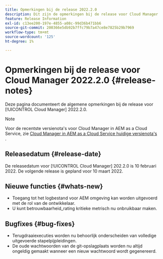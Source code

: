 ```yaml
---
title: Opmerkingen bij de release 2022.2.0
description: Dit zijn de opmerkingen bij de release voor Cloud Manager 2022.2.0.
feature: Release Information
exl-id: c13ee200-197e-4855-a08c-99d36b471bb6
source-git-commit: 200366e5db92b7ffc79b7a47ce8e7825b29b7969
workflow-type: tm+mt
source-wordcount: '125'
ht-degree: 1%

---
```


# Opmerkingen bij de release voor Cloud Manager 2022.2.0 {#release-notes}

Deze pagina documenteert de algemene opmerkingen bij de release voor [!UICONTROL Cloud Manager] 2022.2.0.

>[!NOTE]
>
>Voor de recentste versienota&#39;s voor Cloud Manager in AEM as a Cloud Service, zie [ Cloud Manager in AEM as a Cloud Service huidige versienota&#39;s ](https://experienceleague.adobe.com/docs/experience-manager-cloud-service/content/implementing/using-cloud-manager/release-notes-cloud-manager/release-notes-cm-current.html).

## Releasedatum {#release-date}

De releasedatum voor [!UICONTROL Cloud Manager] 202.2.0 is 10 februari 2022. De volgende release is gepland voor 10 maart 2022.

## Nieuwe functies {#whats-new}

* Toegang tot het logbestand voor AEM omgeving kan worden uitgevoerd met de rol van de ontwikkelaar.
* U kunt betrouwbaarheid_rating kritieke metrisch nu onbruikbaar maken.

## Bugfixes {#bug-fixes}

* Terugdraaiexecuties worden nu behoorlijk onderscheiden van volledige uitgevoerde stapelpijpleidingen.
* De oude wachtwoorden van de git-opslagplaats worden nu altijd ongeldig gemaakt wanneer een nieuw wachtwoord wordt gegenereerd.
